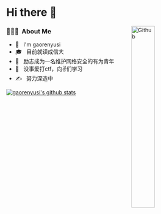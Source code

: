 # Hi there 👋
<img width="35%" align="right" alt="Github" src="https://user-images.githubusercontent.com/48678280/88862734-4903af80-d201-11ea-968b-9c939d88a37c.gif" />
<h3> 👨🏻‍💻 &nbsp;About Me </h3>

- 🤔 &nbsp; I'm gaorenyusi
- 🎓 &nbsp; 目前就读成信大
- 💼 &nbsp; 励志成为一名维护网络安全的有为青年
- 🌱 &nbsp; 没事爱打ctf，向✌们学习
- ✍️ &nbsp; 努力深造中
  
[![gaorenyusi's github stats](https://github-readme-stats.vercel.app/api?username=gaorenyusi)](https://github.com/anuraghazra/github-readme-stats)

